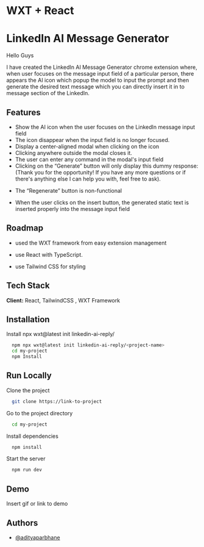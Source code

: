 # WXT + React

# LinkedIn AI Message Generator

Hello Guys

I have created the LinkedIn AI Message Generator chrome extension where, when user focuses on the message input field of a particular person, there appears the AI icon which popup the model to input the prompt and then generate the desired text message which you can directly insert it in to message section of the LinkedIn.

## Features

- Show the AI icon when the user focuses on the LinkedIn message input field
- The icon disappear when the input field is no longer focused.
- Display a center-aligned modal when clicking on the icon
- Clicking anywhere outside the modal closes it.
- The user can enter any command in the modal's input field
- Clicking on the “Generate” button will only display this dummy response: (Thank you for the opportunity! If you have any more questions or if there's anything else I can help you with, feel free to ask).

* The “Regenerate” button is non-functional

- When the user clicks on the insert button, the generated static text is inserted properly into the message input field

## Roadmap

- used the WXT framework from easy extension management

- use React with TypeScript.
- use Tailwind CSS for styling

## Tech Stack

**Client:** React, TailwindCSS , WXT Framework

## Installation

Install npx wxt@latest init linkedin-ai-reply/<project-name>

```bash
  npm npx wxt@latest init linkedin-ai-reply/<project-name>
  cd my-project
  npm Install
```

## Run Locally

Clone the project

```bash
  git clone https://link-to-project
```

Go to the project directory

```bash
  cd my-project
```

Install dependencies

```bash
  npm install
```

Start the server

```bash
  npm run dev
```

## Demo

Insert gif or link to demo

## Authors

- [@adityaparbhane](https://github.com/adityaparbhane)
